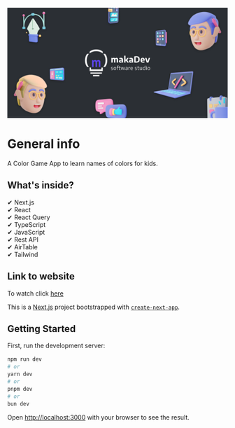 ![cover](./public/cover.png)

# General info

A Color Game App to learn names of colors for kids.
<br />

## What's inside?

✔ Next.js<br />
✔ React<br />
✔ React Query<br />
✔ TypeScript<br />
✔ JavaScript<br />
✔ Rest API<br />
✔ AirTable<br />
✔ Tailwind<br />

## Link to website

To watch click [here]

[here]: https://color-game-patrykmakarewiczs-projects.vercel.app/

This is a [Next.js](https://nextjs.org/) project bootstrapped with [`create-next-app`](https://github.com/vercel/next.js/tree/canary/packages/create-next-app).

## Getting Started

First, run the development server:

```bash
npm run dev
# or
yarn dev
# or
pnpm dev
# or
bun dev
```

Open [http://localhost:3000](http://localhost:3000) with your browser to see the result.
